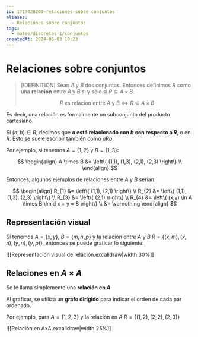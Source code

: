 ```yaml
---
id: 1717428209-relaciones-sobre-conjuntos
aliases:
  - Relaciones sobre conjuntos
tags:
  - mates/discretas-1/conjuntos
createdAt: 2024-06-03 10:23
---
```


# Relaciones sobre conjuntos

> [!DEFINITION]
> Sean $A$ y $B$ dos conjuntos. Entonces definimos $R$ como una **relación** entre $A$ y $B$ si y sólo si $R \subseteq A \times B$.
> 
> $$
> R \text{ es relación entre $A$ y $B$} \iff R \subseteq A \times B
> $$

Es decir, una relación es formalmente un subconjunto del producto cartesiano.

Si $(a, b) \in R$, decimos que **$a$ está relacionado con $b$ con respecto a $R$**, o en $R$. Esto se suele escribir también como $a \mathop{R} b$.

Por ejemplo, si tenemos $A = \left\{ 1, 2 \right\}$ y $B = \left\{ 1, 3 \right\}$:

$$
\begin{align}
A \times B &= \left\{ (1,1), (1,3), (2,1), (2,3) \right\} \\
\end{align}
$$

Entonces, algunos ejemplos de relaciones entre $A$ y $B$ serían:

$$
\begin{align}
R_{1} &= \left\{ (1,1), (2,1) \right\} \\
R_{2} &= \left\{ (1,1), (1,3), (2,3) \right\} \\
R_{3} &= \left\{ (2,1) \right\} \\
R_{4} &= \left\{ (x,y) \in A \times B \lmid x + y = 8 \right\} \\
&= \varnothing
\end{align}
$$

## Representación visual

Si tenemos $A = \left\{ x, y \right\}$, $B = \left\{ m, n, p \right\}$ y la relación entre $A$ y $B$ $R = \left\{ (x, m), (x, n), (y, n), (y, p) \right\}$, entonces se puede graficar lo siguiente:

![[Representación visual de relación.excalidraw|width:30%]]

## Relaciones en $A \times A$

Se le llama simplemente una **relación en $A$**.

Al graficar, se utiliza un **grafo dirigido** para indicar el orden de cada par ordenado.

Por ejemplo, para $A = \left\{ 1, 2, 3 \right\}$ y la relación en $A$ $R = \left\{ (1, 2), (2, 2), (2,3) \right\}$

![[Relación en AxA.excalidraw|width:25%]]
